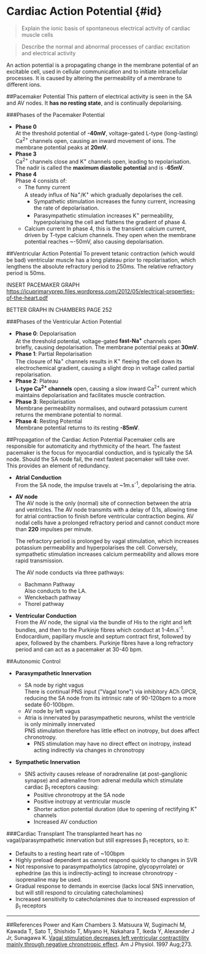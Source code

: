 # Cardiac Action Potential {#id}

> Explain the ionic basis of spontaneous electrical activity of cardiac muscle cells

<!--></!-->

> Describe the normal and abnormal processes of cardiac excitation and electrical activity        

An action potential is a propagating change in the membrane potential of an excitable cell, used in cellular communication and to initiate intracellular processes. It is caused by altering the permeability of a membrane to different ions.

##Pacemaker Potential
This pattern of electrical activity is seen in the SA and AV nodes. It  **has no resting state**, and is continually depolarising.

<object data="resources\pacemaker-currents.svg" type="image/svg+xml"></object>

<object data="resources\pacemaker-shifts.svg" type="image/svg+xml"></object>



###Phases of the Pacemaker Potential
* **Phase 0**  
  At the threshold potential of **-40mV**, voltage-gated L-type (long-lasting) Ca<sup>2+</sup> channels open, causing an inward movement of ions. The membrane potential peaks at **20mV**.
* **Phase 3**  
  Ca<sup>2+</sup> channels close and K<sup>+</sup> channels open, leading to repolarisation. The nadir is called the **maximum diastolic potential** and is -**65mV**.
* **Phase 4**  
  Phase 4 consists of:
    * The funny current  
    A steady influx of Na<sup>+</sup>/K<sup>+</sup> which gradually depolarises the cell.
      * Sympathetic stimulation increases the funny current, increasing the rate of depolarisation.
      * Parasympathetic stimulation increases K<sup>+</sup> permeability, hyperpolarising the cell and flattens the gradient of phase 4.
    * Calcium current
    In phase 4, this is the transient calcium current, driven by T-type calcium channels. They open when the membrane potential reaches ~-50mV, also causing depolarisation.

##Ventricular Action Potential
To prevent tetanic contraction (which would be bad) ventricular muscle has a long plateau prior to repolarisation, which lengthens the absolute refractory period to 250ms. The relative refractory period is 50ms.

INSERT PACEMAKER GRAPH https://icuprimaryprep.files.wordpress.com/2012/05/electrical-properties-of-the-heart.pdf

BETTER GRAPH IN CHAMBERS PAGE 252

###Phases of the Ventricular Action Potential
* **Phase 0**: Depolarisation  
  At the threshold potential, voltage-gated **fast-Na<sup>+</sup>** channels open briefly, causing depolarisation. The membrane potential peaks at **30mV**.
* **Phase 1**: Partial Repolarisation  
  The closure of Na<sup>+</sup> channels results in K<sup>+</sup> fleeing the cell down its electrochemical gradient, causing a slight drop in voltage called partial repolarisation.
* **Phase 2**: Plateau  
  **L-type Ca<sup>2+</sup> channels** open, causing a slow inward Ca<sup>2+</sup> current which maintains depolarisation and facilitates muscle contraction.
* **Phase 3**: Repolarisation  
  Membrane permeability normalises, and outward potassium current returns the membrane potential to normal.
* **Phase 4**: Resting Potential  
  Membrane potential returns to its resting **-85mV**.

##Propagation of the Cardiac Action Potential
Pacemaker cells are responsible for automaticity and rhythmicity of the heart. The fastest pacemaker is the focus for myocardial conduction, and is typically the SA node. Should the SA node fail, the next fastest pacemaker will take over. This provides an element of redundancy.

* **Atrial Conduction**  
  From the SA node, the impulse travels at ~1m.s<sup>-1</sup>, depolarising the atria.

* **AV node**  
  The AV node is the only (normal) site of connection between the atria and ventricles. The AV node transmits with a delay of 0.1s, allowing time for atrial contraction to finish before ventricular contraction begins. AV nodal cells have a prolonged refractory period and cannot conduct more than **220** impulses per minute.

    The refractory period is prolonged by vagal stimulation, which increases potassium permeability and hyperpolarises the cell. Conversely, sympathetic stimulation increases calcium permeability and allows more rapid transmission.
    
    The AV node conducts via three pathways:
    * Bachmann Pathway  
    Also conducts to the LA.
    * Wenckebach pathway
    * Thorel pathway


* **Ventricular Conduction**  
  From the AV node, the signal via the bundle of His to the right and left bundles, and then to the Purkinje fibres which conduct at 1-4m.s<sup>-1</sup>. Endocardium, papillary muscle and septum contract first, followed by apex, followed by the chambers. Purkinje fibres have a long refractory period and can act as a pacemaker at 30-40 bpm.

##Autonomic Control
* **Parasympathetic Innervation**  
    * SA node by right vagus  
    There is continual PNS input ("Vagal tone") via inhibitory ACh GPCR, reducing the SA node from its intrinsic rate of 90-120bpm to a more sedate 60-100bpm.
    * AV node by left vagus
    * Atria is innervated by parasympathetic neurons, whilst the ventricle is only minimally innervated  
    PNS stimulation therefore has little effect on inotropy, but does affect chronotropy.
      * PNS stimulation may have no direct effect on inotropy, instead acting indirectly via changes in chronotropy


* **Sympathetic Innervation**  
    * SNS activity causes release of noradrenaline (at post-ganglionic synapse) and adrenaline from adrenal medulla which stimulate cardiac β<sub>1</sub> receptors causing:
        * Positive chronotropy at the SA node
        * Positive inotropy at ventricular muscle
        * Shorter action potential duration (due to opening of rectifying K<sup>+</sup> channels
        * Increased AV conduction

###Cardiac Transplant
The transplanted heart has no vagal/parasympathetic innervation but still expresses β<sub>1</sub> receptors, so it:
* Defaults to a resting heart rate of ~100bpm
* Highly preload dependent as cannot respond quickly to changes in SVR
* Not responsive to parasympatholytics (atropine, glycopyrrolate) or ephedrine (as this is indirectly-acting) to increase chronotropy - isoprenaline may be used.
* Gradual response to demands in exercise (lacks local SNS innervation, but will still respond to circulating catecholamines)
* Increased sensitivity to catecholamines due to increased expression of β<sub>1</sub> receptors

---
##References
Power and Kam
Chambers
3. Matsuura W, Sugimachi M, Kawada T, Sato T, Shishido T, Miyano H, Nakahara T, Ikeda Y, Alexander J Jr, Sunagawa K. [Vagal stimulation decreases left ventricular contractility mainly through negative chronotropic effect](http://ajpheart.physiology.org/content/273/2/H534.long). Am J Physiol. 1997 Aug;273.